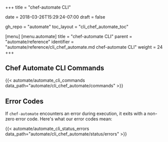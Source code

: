+++
title = "chef-automate CLI"

date = 2018-03-26T15:29:24-07:00
draft = false

gh_repo = "automate"
toc_layout = "cli_chef_automate_toc"

[menu]
  [menu.automate]
    title = "chef-automate CLI"
    parent = "automate/reference"
    identifier = "automate/reference/cli_chef_automate.md chef-automate CLI"
    weight = 24
+++

## Chef Automate CLI Commands

{{< automate/automate_cli_commands data_path="automate/cli_chef_automate/commands" >}}

## Error Codes

If `chef-automate` encounters an error during execution, it exits with a non-zero
error code. Here's what our error codes mean:

{{< automate/automate_cli_status_errors data_path="automate/cli_chef_automate/status/errors" >}}
